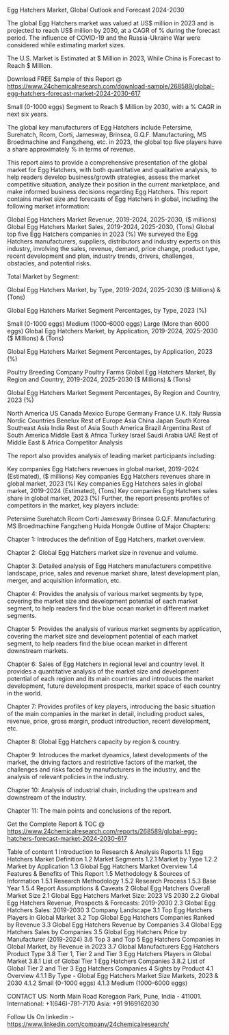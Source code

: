 Egg Hatchers Market, Global Outlook and Forecast 2024-2030

The global Egg Hatchers market was valued at US$ million in 2023 and is projected to reach US$ million by 2030, at a CAGR of % during the forecast period. The influence of COVID-19 and the Russia-Ukraine War were considered while estimating market sizes.

The U.S. Market is Estimated at $ Million in 2023, While China is Forecast to Reach $ Million.

Download FREE Sample of this Report @ https://www.24chemicalresearch.com/download-sample/268589/global-egg-hatchers-forecast-market-2024-2030-617

Small (0-1000 eggs) Segment to Reach $ Million by 2030, with a % CAGR in next six years.

The global key manufacturers of Egg Hatchers include Petersime, Surehatch, Rcom, Corti, Jamesway, Brinsea, G.Q.F. Manufacturing, MS Broedmachine and Fangzheng, etc. in 2023, the global top five players have a share approximately % in terms of revenue.

This report aims to provide a comprehensive presentation of the global market for Egg Hatchers, with both quantitative and qualitative analysis, to help readers develop business/growth strategies, assess the market competitive situation, analyze their position in the current marketplace, and make informed business decisions regarding Egg Hatchers. This report contains market size and forecasts of Egg Hatchers in global, including the following market information:

Global Egg Hatchers Market Revenue, 2019-2024, 2025-2030, ($ millions)
Global Egg Hatchers Market Sales, 2019-2024, 2025-2030, (Tons)
Global top five Egg Hatchers companies in 2023 (%)
We surveyed the Egg Hatchers manufacturers, suppliers, distributors and industry experts on this industry, involving the sales, revenue, demand, price change, product type, recent development and plan, industry trends, drivers, challenges, obstacles, and potential risks.

Total Market by Segment:

Global Egg Hatchers Market, by Type, 2019-2024, 2025-2030 ($ Millions) & (Tons)

Global Egg Hatchers Market Segment Percentages, by Type, 2023 (%)

Small (0-1000 eggs)
Medium (1000-6000 eggs)
Large (More than 6000 eggs)
Global Egg Hatchers Market, by Application, 2019-2024, 2025-2030 ($ Millions) & (Tons)

Global Egg Hatchers Market Segment Percentages, by Application, 2023 (%)

Poultry Breeding Company
Poultry Farms
Global Egg Hatchers Market, By Region and Country, 2019-2024, 2025-2030 ($ Millions) & (Tons)

Global Egg Hatchers Market Segment Percentages, By Region and Country, 2023 (%)

North America
US
Canada
Mexico
Europe
Germany
France
U.K.
Italy
Russia
Nordic Countries
Benelux
Rest of Europe
Asia
China
Japan
South Korea
Southeast Asia
India
Rest of Asia
South America
Brazil
Argentina
Rest of South America
Middle East & Africa
Turkey
Israel
Saudi Arabia
UAE
Rest of Middle East & Africa
Competitor Analysis

The report also provides analysis of leading market participants including:

Key companies Egg Hatchers revenues in global market, 2019-2024 (Estimated), ($ millions)
Key companies Egg Hatchers revenues share in global market, 2023 (%)
Key companies Egg Hatchers sales in global market, 2019-2024 (Estimated), (Tons)
Key companies Egg Hatchers sales share in global market, 2023 (%)
Further, the report presents profiles of competitors in the market, key players include:

Petersime
Surehatch
Rcom
Corti
Jamesway
Brinsea
G.Q.F. Manufacturing
MS Broedmachine
Fangzheng
Huida
Hongde
Outline of Major Chapters:

Chapter 1: Introduces the definition of Egg Hatchers, market overview.

Chapter 2: Global Egg Hatchers market size in revenue and volume.

Chapter 3: Detailed analysis of Egg Hatchers manufacturers competitive landscape, price, sales and revenue market share, latest development plan, merger, and acquisition information, etc.

Chapter 4: Provides the analysis of various market segments by type, covering the market size and development potential of each market segment, to help readers find the blue ocean market in different market segments.

Chapter 5: Provides the analysis of various market segments by application, covering the market size and development potential of each market segment, to help readers find the blue ocean market in different downstream markets.

Chapter 6: Sales of Egg Hatchers in regional level and country level. It provides a quantitative analysis of the market size and development potential of each region and its main countries and introduces the market development, future development prospects, market space of each country in the world.

Chapter 7: Provides profiles of key players, introducing the basic situation of the main companies in the market in detail, including product sales, revenue, price, gross margin, product introduction, recent development, etc.

Chapter 8: Global Egg Hatchers capacity by region & country.

Chapter 9: Introduces the market dynamics, latest developments of the market, the driving factors and restrictive factors of the market, the challenges and risks faced by manufacturers in the industry, and the analysis of relevant policies in the industry.

Chapter 10: Analysis of industrial chain, including the upstream and downstream of the industry.

Chapter 11: The main points and conclusions of the report.

Get the Complete Report & TOC @ https://www.24chemicalresearch.com/reports/268589/global-egg-hatchers-forecast-market-2024-2030-617

Table of content
1 Introduction to Research & Analysis Reports
1.1 Egg Hatchers Market Definition
1.2 Market Segments
1.2.1 Market by Type
1.2.2 Market by Application
1.3 Global Egg Hatchers Market Overview
1.4 Features & Benefits of This Report
1.5 Methodology & Sources of Information
1.5.1 Research Methodology
1.5.2 Research Process
1.5.3 Base Year
1.5.4 Report Assumptions & Caveats
2 Global Egg Hatchers Overall Market Size
2.1 Global Egg Hatchers Market Size: 2023 VS 2030
2.2 Global Egg Hatchers Revenue, Prospects & Forecasts: 2019-2030
2.3 Global Egg Hatchers Sales: 2019-2030
3 Company Landscape
3.1 Top Egg Hatchers Players in Global Market
3.2 Top Global Egg Hatchers Companies Ranked by Revenue
3.3 Global Egg Hatchers Revenue by Companies
3.4 Global Egg Hatchers Sales by Companies
3.5 Global Egg Hatchers Price by Manufacturer (2019-2024)
3.6 Top 3 and Top 5 Egg Hatchers Companies in Global Market, by Revenue in 2023
3.7 Global Manufacturers Egg Hatchers Product Type
3.8 Tier 1, Tier 2 and Tier 3 Egg Hatchers Players in Global Market
3.8.1 List of Global Tier 1 Egg Hatchers Companies
3.8.2 List of Global Tier 2 and Tier 3 Egg Hatchers Companies
4 Sights by Product
4.1 Overview
4.1.1 By Type - Global Egg Hatchers Market Size Markets, 2023 & 2030
4.1.2 Small (0-1000 eggs)
4.1.3 Medium (1000-6000 eggs)

CONTACT US:
North Main Road Koregaon Park, Pune, India - 411001.
International: +1(646)-781-7170
Asia: +91 9169162030

Follow Us On linkedin :- https://www.linkedin.com/company/24chemicalresearch/
